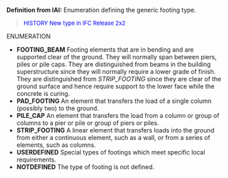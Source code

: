 ﻿**Definition from
		IAI:** Enumeration defining the generic footing type.

> <font color="#0000FF" size="-1"> HISTORY New type in IFC
		Release 2x2 </font>

ENUMERATION

* **FOOTING_BEAM** Footing elements that are in bending and are supported clear of the ground. They will normally span between piers, piles or pile caps. They are distinguished from beams in the building superstructure since they will normally require a lower grade of finish. They are distinguished from _STRIP_FOOTING_ since they are clear of the ground surface and hence require support to the lower face while the concrete is curing. 
* **PAD_FOOTING** An element that transfers the load of a single column (possibly two) to the ground. 
* **PILE_CAP** An element that transfers the load from a column or group of columns to a pier or pile or group of piers or piles. 
* **STRIP_FOOTING** A linear element that transfers loads into the ground from either a continuous element, such as a wall, or from a series of elements, such as columns. 
* **USERDEFINED** Special types of footings which meet specific local requirements. 
* **NOTDEFINED** The type of footing is not defined.

